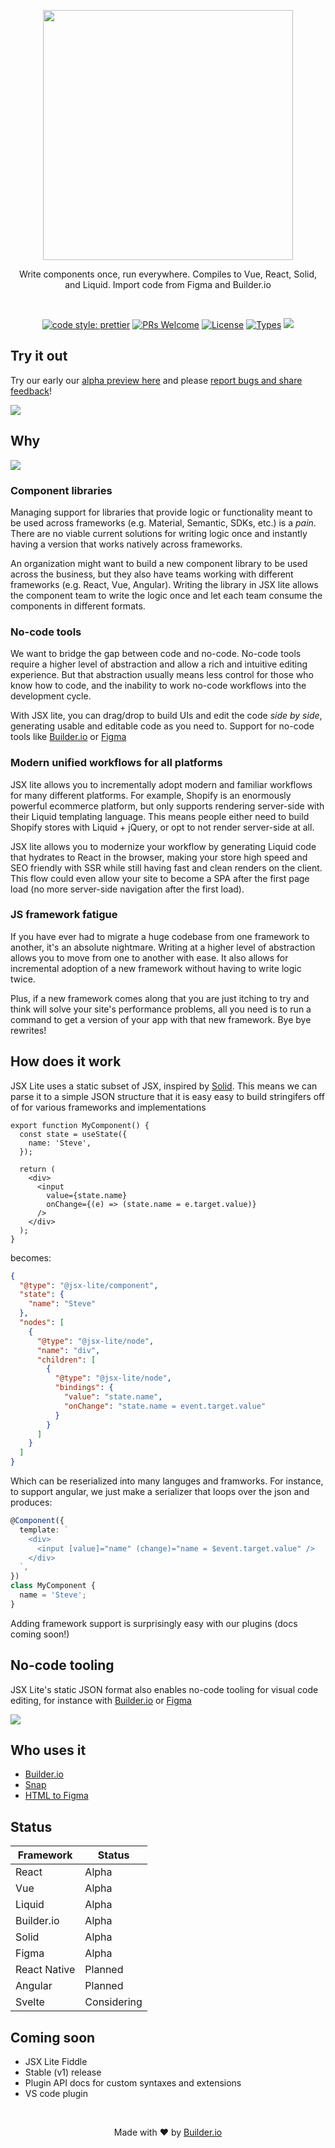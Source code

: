 <p align="center"><img width="400" src="https://cdn.builder.io/api/v1/image/assets%2FYJIGb4i01jvw0SRdL5Bt%2F873aa9bf5d8d4960abbee6d913862e1c"></p>

<p align="center">
  Write components once, run everywhere. Compiles to Vue, React, Solid, and Liquid. Import code from Figma and Builder.io
</p>

<br />
<p align="center">
  <a href="https://github.com/prettier/prettier"><img alt="code style: prettier" src="https://img.shields.io/badge/code_style-prettier-ff69b4.svg" /></a>
  <a href="https://github.com/BuilderIO/jsx-lite/pulls"><img alt="PRs Welcome" src="https://img.shields.io/badge/PRs-welcome-brightgreen.svg" /></a>
  <a href="https://github.com/BuilderIO/jsx-lite"><img alt="License" src="https://img.shields.io/github/license/BuilderIO/jsx-lite" /></a>
  <a href="https://www.npmjs.com/package/@jsx-lite/core"><img alt="Types" src="https://img.shields.io/npm/types/@jsx-lite/core" /></a>
  <a href="https://www.npmjs.com/package/@jsx-lite/core" rel="nofollow"><img src="https://img.shields.io/npm/v/@jsx-lite/core.svg?sanitize=true"></a>
</p>

## Try it out

Try our early our [alpha preview here](https://jsx-lite.builder.io/) and please [report bugs and share feedback](https://github.com/BuilderIO/jsx-lite/issues)!

<a href="https://jsx-lite.builder.io" target="_blank" rel="noopenner">
<img src="https://imgur.com/H1WTtGe.gif" />
</a>

## Why

<img src="https://cdn.builder.io/api/v1/image/assets%2FYJIGb4i01jvw0SRdL5Bt%2F7d6575c7bff84ab790c8253d55f86a38" />

### Component libraries

Managing support for libraries that provide logic or functionality meant to be used across frameworks (e.g. Material, Semantic, SDKs, etc.) is a _pain_. There are no viable current solutions for writing logic once and instantly having a version that works natively across frameworks.

An organization might want to build a new component library to be used across the business, but they also have teams working with different frameworks (e.g. React, Vue, Angular). Writing the library in JSX lite allows the component team to write the logic once and let each team consume the components in different formats.

### No-code tools

We want to bridge the gap between code and no-code. No-code tools require a higher level of abstraction and allow a rich and intuitive editing experience. But that abstraction usually means less control for those who know how to code, and the inability to work no-code workflows into the development cycle.

With JSX lite, you can drag/drop to build UIs and edit the code _side by side_, generating usable and editable code as you need to. Support for no-code tools like [Builder.io](https://github.com/builderio/builder) or [Figma](https://github.com/BuilderIO/html-to-figma)

### Modern unified workflows for all platforms

JSX lite allows you to incrementally adopt modern and familiar workflows for many different platforms. For example, Shopify is an enormously powerful ecommerce platform, but only supports rendering server-side with their Liquid templating language. This means people either need to build Shopify stores with Liquid + jQuery, or opt to not render server-side at all.

JSX lite allows you to modernize your workflow by generating Liquid code that hydrates to React in the browser, making your store high speed and SEO friendly with SSR while still having fast and clean renders on the client. This flow could even allow your site to become a SPA after the first page load (no more server-side navigation after the first load).

### JS framework fatigue

If you have ever had to migrate a huge codebase from one framework to another, it's an absolute nightmare. Writing at a higher level of abstraction allows you to move from one to another with ease. It also allows for incremental adoption of a new framework without having to write logic twice.

Plus, if a new framework comes along that you are just itching to try and think will solve your site's performance problems, all you need is to run a command to get a version of your app with that new framework. Bye bye rewrites!

## How does it work

JSX Lite uses a static subset of JSX, inspired by [Solid](https://github.com/ryansolid/solid/blob/master/documentation/rendering.md). This means we can parse it to a simple JSON structure that it is easy easy to build stringifers off of for various frameworks and implementations

```tsx
export function MyComponent() {
  const state = useState({
    name: 'Steve',
  });

  return (
    <div>
      <input
        value={state.name}
        onChange={(e) => (state.name = e.target.value)}
      />
    </div>
  );
}
```

becomes:

```json
{
  "@type": "@jsx-lite/component",
  "state": {
    "name": "Steve"
  },
  "nodes": [
    {
      "@type": "@jsx-lite/node",
      "name": "div",
      "children": [
        {
          "@type": "@jsx-lite/node",
          "bindings": {
            "value": "state.name",
            "onChange": "state.name = event.target.value"
          }
        }
      ]
    }
  ]
}
```

Which can be reserialized into many languges and framworks. For instance, to support angular, we just make a serializer that loops over the json and produces:

```ts
@Component({
  template: `
    <div>
      <input [value]="name" (change)="name = $event.target.value" />
    </div>
  `,
})
class MyComponent {
  name = 'Steve';
}
```

Adding framework support is surprisingly easy with our plugins (docs coming soon!)

## No-code tooling

JSX Lite's static JSON format also enables no-code tooling for visual code editing, for instance with [Builder.io](https://github.com/builderio/builder) or [Figma](https://github.com/BuilderIO/html-to-figma)

<img src="https://imgur.com/3TjfY2H.gif" >

## Who uses it

- [Builder.io](https://github.com/builderio/builder)
- [Snap](https://github.com/builderio/snap)
- [HTML to Figma](https://github.com/builderio/html-to-figma)

## Status

| Framework    | Status      |
| ------------ | ----------- |
| React        | Alpha       |
| Vue          | Alpha       |
| Liquid       | Alpha       |
| Builder.io   | Alpha       |
| Solid        | Alpha       |
| Figma        | Alpha       |
| React Native | Planned     |
| Angular      | Planned     |
| Svelte       | Considering |

## Coming soon

- JSX Lite Fiddle
- Stable (v1) release
- Plugin API docs for custom syntaxes and extensions
- VS code plugin

<br />
<p align="center">
  Made with ❤️ by <a target="_blank" href="https://www.builder.io/">Builder.io</a>
</p>

